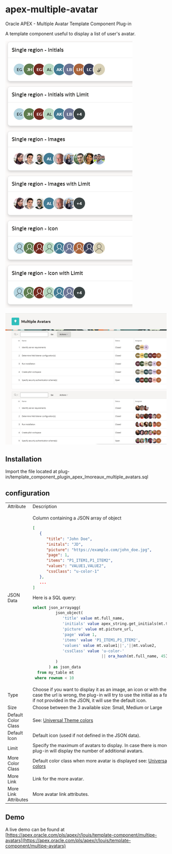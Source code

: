 # apex-multiple-avatar
Oracle APEX - Multiple Avatar Template Component Plug-in

A template component useful to display a list of user's avatar.

![Screenshot showing the Multiple Avatars template component plug-in used as a single region to displays avatars with initials, icons or images and with and without limits](https://github.com/LouisMoreaux/apex-multiple-avatars/blob/main/assets/preview2.PNG?raw=true "Screenshot showing the Multiple Avatars template component plug-in")

![Screenshot showing the Multiple Avatars template component plug-in used as in interactive reports with initials, icons or images and with and without limits](https://github.com/LouisMoreaux/apex-multiple-avatars/blob/main/assets/preview.PNG?raw=true "Screenshot showing the Multiple Avatars template component plug-in")

## Installation
Import the file located at plug-in/template_component_plugin_apex_lmoreaux_multiple_avatars.sql

## configuration
<table>
<tr>
<td> Attribute </td> <td> Description </td>
</tr>
<tr>
<td> JSON Data </td>
<td> 
<p>Column containing a JSON array of object</p>

```json
[
   {
      "title": "John Doe",
      "initals": "JD",
      "picture": "https://example.com/john_doe.jpg",
      "page": 1,
      "items": "P1_ITEM1,P1_ITEM2",
      "values": "VALUE1,VALUE2",
      "cssClass": "u-color-1"
   },
   ...
]
```
Here is a SQL query:

```sql
select json_arrayagg(
          json_object(
             'title' value mt.full_name,
             'initials' value apex_string.get_initials(mt.full_name),
             'picture' value mt.picture_url,
             'page' value 1,
             'items' value 'P1_ITEM1,P1_ITEM2',
             'values' value mt.value1||','||mt.value2,
             'cssClass' value 'u-color-'
                              || ora_hash(mt.full_name, 45)
          )
       ) as json_data
  from my_table mt
 where rownum < 10
```
</tr>
<tr>
<td> Type </td>
<td> Choose if you want to display it as an image, an icon or with the initials. In case the url is wrong, the plug-in will try to use the initial as a fallback and if not provided in the JSON, it will use the default icon. </td>
</tr>
<tr>
<td> Size </td>
<td> Choose between the 3 available size: Small, Medium or Large </td>
</tr>
<tr>
<td> Default Color Class </td>
<td> See: <a href="https://apex.oracle.com/pls/apex/r/apex_pm/ut/color-and-status-modifiers" target="_blank">Universal Theme colors</a> </td>
</tr>
<tr>
<td> Default Icon </td>
<td> Default icon (used if not defined in the JSON data). </td>
</tr>
<tr>
<td> Limit </td>
<td> Specify the maximum of avatars to display. In case there is more, then the plug-in will display the number of additional avatars. </td>
</tr>
<tr>
<td> More Color Class </td>
<td> Default color class when more avatar is displayed see: <a href="https://apex.oracle.com/pls/apex/r/apex_pm/ut/color-and-status-modifiers" target="_blank">Universal Theme colors</a> </td>
</tr>
<tr>
<td> More Link </td>
<td> Link for the more avatar. </td>
</tr>
<tr>
<td> More Link Attributes </td>
<td> More avatar link attributes. </td>
</tr>
</table>

## Demo
A live demo can be found at [https://apex.oracle.com/pls/apex/r/louis/template-component/multipe-avatars](https://apex.oracle.com/pls/apex/r/louis/template-component/multipe-avatars)



